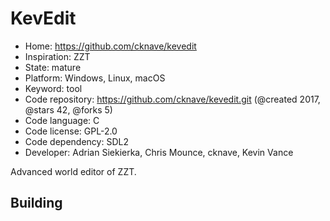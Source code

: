 # KevEdit

- Home: https://github.com/cknave/kevedit
- Inspiration: ZZT
- State: mature
- Platform: Windows, Linux, macOS
- Keyword: tool
- Code repository: https://github.com/cknave/kevedit.git (@created 2017, @stars 42, @forks 5)
- Code language: C
- Code license: GPL-2.0
- Code dependency: SDL2
- Developer: Adrian Siekierka, Chris Mounce, cknave, Kevin Vance

Advanced world editor of ZZT.

## Building
